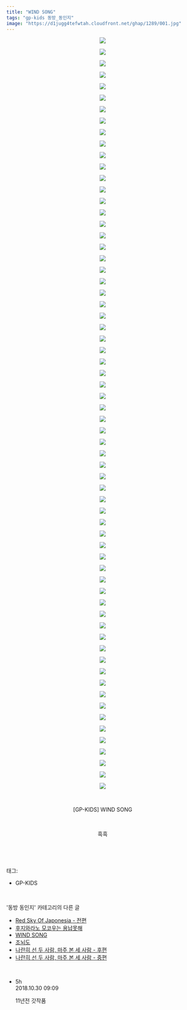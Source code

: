 ```yaml
---
title: "WIND SONG"
tags: "gp-kids 동방_동인지"
image: "https://d1jugg4tefwtah.cloudfront.net/ghap/1289/001.jpg"
---
```

<div class="article">
<p style="text-align: center; clear: none; float: none;"><img src="{{ site.imgserver11 }}/ghap/1289/001.jpg"/></p>
<p style="text-align: center; clear: none; float: none;"><img src="{{ site.imgserver11 }}/ghap/1289/002.jpg"/></p>
<p style="text-align: center; clear: none; float: none;"><img src="{{ site.imgserver11 }}/ghap/1289/003.jpg"/></p>
<p style="text-align: center; clear: none; float: none;"><img src="{{ site.imgserver11 }}/ghap/1289/004.jpg"/></p>
<p style="text-align: center; clear: none; float: none;"><img src="{{ site.imgserver11 }}/ghap/1289/005.jpg"/></p>
<p style="text-align: center; clear: none; float: none;"><img src="{{ site.imgserver11 }}/ghap/1289/006.jpg"/></p>
<p style="text-align: center; clear: none; float: none;"><img src="{{ site.imgserver11 }}/ghap/1289/007.jpg"/></p>
<p style="text-align: center; clear: none; float: none;"><img src="{{ site.imgserver11 }}/ghap/1289/008.jpg"/></p>
<p style="text-align: center; clear: none; float: none;"><img src="{{ site.imgserver11 }}/ghap/1289/009.jpg"/></p>
<p style="text-align: center; clear: none; float: none;"><img src="{{ site.imgserver11 }}/ghap/1289/010.jpg"/></p>
<p style="text-align: center; clear: none; float: none;"><img src="{{ site.imgserver11 }}/ghap/1289/011.jpg"/></p>
<p style="text-align: center; clear: none; float: none;"><img src="{{ site.imgserver11 }}/ghap/1289/012.jpg"/></p>
<p style="text-align: center; clear: none; float: none;"><img src="{{ site.imgserver11 }}/ghap/1289/013.jpg"/></p>
<p style="text-align: center; clear: none; float: none;"><img src="{{ site.imgserver11 }}/ghap/1289/014.jpg"/></p>
<p style="text-align: center; clear: none; float: none;"><img src="{{ site.imgserver11 }}/ghap/1289/015.jpg"/></p>
<p style="text-align: center; clear: none; float: none;"><img src="{{ site.imgserver11 }}/ghap/1289/016.jpg"/></p>
<p style="text-align: center; clear: none; float: none;"><img src="{{ site.imgserver11 }}/ghap/1289/017.jpg"/></p>
<p style="text-align: center; clear: none; float: none;"><img src="{{ site.imgserver11 }}/ghap/1289/018.jpg"/></p>
<p style="text-align: center; clear: none; float: none;"><img src="{{ site.imgserver11 }}/ghap/1289/019.jpg"/></p>
<p style="text-align: center; clear: none; float: none;"><img src="{{ site.imgserver11 }}/ghap/1289/020.jpg"/></p>
<p style="text-align: center; clear: none; float: none;"><img src="{{ site.imgserver11 }}/ghap/1289/021.jpg"/></p>
<p style="text-align: center; clear: none; float: none;"><img src="{{ site.imgserver11 }}/ghap/1289/022.jpg"/></p>
<p style="text-align: center; clear: none; float: none;"><img src="{{ site.imgserver11 }}/ghap/1289/023.jpg"/></p>
<p style="text-align: center; clear: none; float: none;"><img src="{{ site.imgserver11 }}/ghap/1289/024.jpg"/></p>
<p style="text-align: center; clear: none; float: none;"><img src="{{ site.imgserver11 }}/ghap/1289/025.jpg"/></p>
<p style="text-align: center; clear: none; float: none;"><img src="{{ site.imgserver11 }}/ghap/1289/026.jpg"/></p>
<p style="text-align: center; clear: none; float: none;"><img src="{{ site.imgserver11 }}/ghap/1289/027.jpg"/></p>
<p style="text-align: center; clear: none; float: none;"><img src="{{ site.imgserver11 }}/ghap/1289/028.jpg"/></p>
<p style="text-align: center; clear: none; float: none;"><img src="{{ site.imgserver11 }}/ghap/1289/029.jpg"/></p>
<p style="text-align: center; clear: none; float: none;"><img src="{{ site.imgserver11 }}/ghap/1289/030.jpg"/></p>
<p style="text-align: center; clear: none; float: none;"><img src="{{ site.imgserver11 }}/ghap/1289/031.jpg"/></p>
<p style="text-align: center; clear: none; float: none;"><img src="{{ site.imgserver11 }}/ghap/1289/032.jpg"/></p>
<p style="text-align: center; clear: none; float: none;"><img src="{{ site.imgserver11 }}/ghap/1289/033.jpg"/></p>
<p style="text-align: center; clear: none; float: none;"><img src="{{ site.imgserver11 }}/ghap/1289/034.jpg"/></p>
<p style="text-align: center; clear: none; float: none;"><img src="{{ site.imgserver11 }}/ghap/1289/035.jpg"/></p>
<p style="text-align: center; clear: none; float: none;"><img src="{{ site.imgserver11 }}/ghap/1289/036.jpg"/></p>
<p style="text-align: center; clear: none; float: none;"><img src="{{ site.imgserver11 }}/ghap/1289/037.jpg"/></p>
<p style="text-align: center; clear: none; float: none;"><img src="{{ site.imgserver11 }}/ghap/1289/038.jpg"/></p>
<p style="text-align: center; clear: none; float: none;"><img src="{{ site.imgserver11 }}/ghap/1289/039.jpg"/></p>
<p style="text-align: center; clear: none; float: none;"><img src="{{ site.imgserver11 }}/ghap/1289/040.jpg"/></p>
<p style="text-align: center; clear: none; float: none;"><img src="{{ site.imgserver11 }}/ghap/1289/041.jpg"/></p>
<p style="text-align: center; clear: none; float: none;"><img src="{{ site.imgserver11 }}/ghap/1289/042.jpg"/></p>
<p style="text-align: center; clear: none; float: none;"><img src="{{ site.imgserver11 }}/ghap/1289/043.jpg"/></p>
<p style="text-align: center; clear: none; float: none;"><img src="{{ site.imgserver11 }}/ghap/1289/044.jpg"/></p>
<p style="text-align: center; clear: none; float: none;"><img src="{{ site.imgserver11 }}/ghap/1289/045.jpg"/></p>
<p style="text-align: center; clear: none; float: none;"><img src="{{ site.imgserver11 }}/ghap/1289/046.jpg"/></p>
<p style="text-align: center; clear: none; float: none;"><img src="{{ site.imgserver11 }}/ghap/1289/047.jpg"/></p>
<p style="text-align: center; clear: none; float: none;"><img src="{{ site.imgserver11 }}/ghap/1289/048.jpg"/></p>
<p style="text-align: center; clear: none; float: none;"><img src="{{ site.imgserver11 }}/ghap/1289/049.jpg"/></p>
<p style="text-align: center; clear: none; float: none;"><img src="{{ site.imgserver11 }}/ghap/1289/050.jpg"/></p>
<p style="text-align: center; clear: none; float: none;"><img src="{{ site.imgserver11 }}/ghap/1289/051.jpg"/></p>
<p style="text-align: center; clear: none; float: none;"><img src="{{ site.imgserver11 }}/ghap/1289/052.jpg"/></p>
<p style="text-align: center; clear: none; float: none;"><img src="{{ site.imgserver11 }}/ghap/1289/053.jpg"/></p>
<p style="text-align: center; clear: none; float: none;"><img src="{{ site.imgserver11 }}/ghap/1289/054.jpg"/></p>
<p style="text-align: center; clear: none; float: none;"><img src="{{ site.imgserver11 }}/ghap/1289/055.jpg"/></p>
<p style="text-align: center; clear: none; float: none;"><img src="{{ site.imgserver11 }}/ghap/1289/056.jpg"/></p>
<p style="text-align: center; clear: none; float: none;"><img src="{{ site.imgserver11 }}/ghap/1289/057.jpg"/></p>
<p style="text-align: center; clear: none; float: none;"><img src="{{ site.imgserver11 }}/ghap/1289/058.jpg"/></p>
<p style="text-align: center; clear: none; float: none;"><img src="{{ site.imgserver11 }}/ghap/1289/059.jpg"/></p>
<p style="text-align: center; clear: none; float: none;"><img src="{{ site.imgserver11 }}/ghap/1289/060.jpg"/></p>
<p style="text-align: center; clear: none; float: none;"><img src="{{ site.imgserver11 }}/ghap/1289/061.jpg"/></p>
<p style="text-align: center; clear: none; float: none;"><img src="{{ site.imgserver11 }}/ghap/1289/062.jpg"/></p>
<p style="text-align: center; clear: none; float: none;"><img src="{{ site.imgserver11 }}/ghap/1289/063.jpg"/></p>
<p style="text-align: center; clear: none; float: none;"><img src="{{ site.imgserver11 }}/ghap/1289/064.jpg"/></p>
<p style="text-align: center; clear: none; float: none;"><img src="{{ site.imgserver11 }}/ghap/1289/065.jpg"/></p>
<p style="text-align: center; clear: none; float: none;"><img src="{{ site.imgserver11 }}/ghap/1289/066.jpg"/></p>
<p style="text-align: center; clear: none; float: none;"><br/></p>
<p style="text-align: center; clear: none; float: none;">[GP-KIDS] WIND SONG</p>
<p style="text-align: center; clear: none; float: none;"><br/></p>
<p style="text-align: center; clear: none; float: none;">흑흑</p>
<p style="text-align: center; clear: none; float: none;"><br/></p>
</div><br/>
<div class="tagTrail">
<p>태그: </p>
<ul>
<li>GP-KIDS</li>
</ul>
</div><br/>
<div class="another">
<p>'동방 동인지' 카테고리의 다른 글</p>
<ul>
<li><a href="/ghap_1292">Red Sky Of Japonesia - 전편</a></li>
<li><a href="/ghap_1290">후지와라노 모코우는 용납못해</a></li>
<li><a href="/ghap_1289">WIND SONG</a></li>
<li><a href="/ghap_1288">조뇌도</a></li>
<li><a href="/ghap_1287">나란히 선 두 사람, 마주 본 세 사람 - 후편</a></li>
<li><a href="/ghap_1286">나란히 선 두 사람, 마주 본 세 사람 - 중편</a></li>
</ul>
</div><br/>
<div class="cb_module cb_fluid">
<div class="cb_wrt cb_profile">
<div class="comment">
<ul>
<li class="cb_thumb_off" id="comment15364933">
<div class="cb_comment_area">
<div class="cb_info_area">
<div class="cb_section">
<span class="cb_nick_name">5h</span>
</div>
<div class="cb_section">
<span class="cb_date">2018.10.30 09:09 </span>
</div>
</div>
<div class="cb_dsc_comment">
<p class="cb_dsc">
											11년전 갓작품
										</p>
</div>
</div></li>
</ul>
</div>
</div><!-- commentList close -->
</div><br/>
